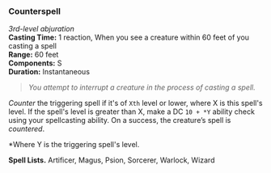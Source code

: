 ### Counterspell
*3rd-level abjuration*  
**Casting Time:** 1 reaction, When you see a creature within 60 feet of you casting a spell  
**Range:** 60 feet  
**Components:** S  
**Duration:** Instantaneous  

> *You attempt to interrupt a creature in the process of casting a spell.*

*Counter* the triggering spell if it's of `Xth` level or lower, where X is this spell's level. If the spell's level is greater than X, make a DC `10 + *Y` ability check using your spellcasting ability.  On a success, the creature’s spell is *countered*.

*Where Y is the triggering spell's level.

**Spell Lists.** Artificer, Magus, Psion, Sorcerer, Warlock, Wizard